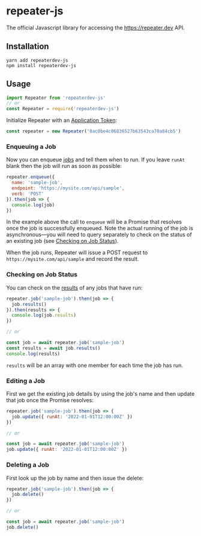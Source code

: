 # repeater-js

The official Javascript library for accessing the https://repeater.dev API.

## Installation

    yarn add repeaterdev-js
    npm install repeaterdev-js

## Usage

```javascript
import Repeater from 'repeaterdev-js'
// or
const Repeater = require('repeaterdev-js')
```

Initialize Repeater with an [Application Token](https://docs.repeater.dev/#getting-started):

```javascript
const repeater = new Repeater('8ac0be4c06836527b63543ca70a84cb5')
```

### Enqueuing a Job

Now you can enqueue [jobs](https://docs.repeater.dev/#jobs) and tell them when to run. If you
leave `runAt` blank then the job will run as soon as possible:

```javascript
repeater.enqueue({
  name: 'sample-job',
  endpoint: 'https://mysite.com/api/sample',
  verb: 'POST'
}).then(job => {
  console.log(job)
})
```

In the example above the call to `enqueue` will be a Promise that resolves once the job is successfully
enqueued. Note the actual running of the job is asynchronous—you will need to query separately
to check on the status of an existing job (see [Checking on Job Status](#checking-on-job-status)).

When the job runs, Repeater will issue a POST request to `https://mysite.com/api/sample` and
record the result.

### Checking on Job Status

You can check on the [results](https://docs.repeater.dev/#jobresults) of any jobs that have run:

```javascript
repeater.job('sample-job').then(job => {
  job.results()
}).then(results => {
  console.log(job.results)
})

// or

const job = await repeater.job('sample-job')
const results = await job.results()
console.log(results)
```

`results` will be an array with one member for each time the job has run.

### Editing a Job

First we get the existing job details by using the job's name and then update that
job once the Promise resolves:

```javascript
repeater.job('sample-job').then(job => {
  job.update({ runAt: '2022-01-01T12:00:00Z' })
})

// or

const job = await repeater.job('sample-job')
job.update({ runAt: '2022-01-01T12:00:00Z' })
```

### Deleting a Job

First look up the job by name and then issue the delete:

```javascript
repeater.job('sample-job').then(job => {
  job.delete()
})

// or

const job = await repeater.job('sample-job')
job.delete()
```
